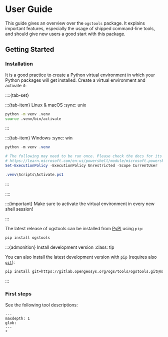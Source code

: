 # User Guide

This guide gives an overview over the `ogstools` package.
It explains important features, especially the usage of shipped command-line tools,
and should give new users a good start with this package.

## Getting Started

### Installation

It is a good practice to create a Python virtual environment in which your
Python packages will get installed. Create a virtual environment and activate
it:

::::{tab-set}

:::{tab-item} Linux & macOS
:sync: unix

```bash
python -m venv .venv
source .venv/bin/activate
```

:::

:::{tab-item} Windows
:sync: win

```powershell
python -m venv .venv

# The following may need to be run once. Please check the docs for its consequences:
# https://learn.microsoft.com/en-us/powershell/module/microsoft.powershell.core/about/about_execution_policiess
Set-ExecutionPolicy -ExecutionPolicy Unrestricted -Scope CurrentUser

.venv\Scripts\Activate.ps1
```

:::

::::

:::{important}
Make sure to activate the virtual environment in every new shell session!

:::

The latest release of ogstools can be installed from [PyPI](https://pypi.org/project/ogstools/) using
`pip`:

```bash
pip install ogstools
```

:::{admonition} Install development version
:class: tip

You can also install the latest development version with `pip` (requires also [`git`](https://git-scm.com)):

```bash
pip install git+https://gitlab.opengeosys.org/ogs/tools/ogstools.git@main
```

:::

### First steps

See the following tool descriptions:

```{toctree}
---
maxdepth: 1
glob:
---
*
```
